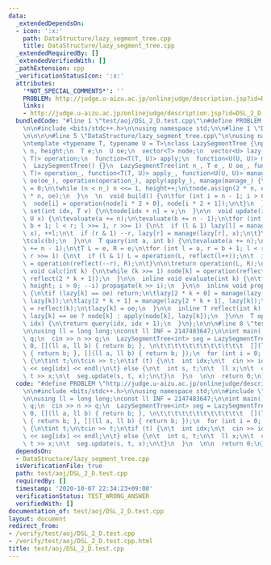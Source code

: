 ```yaml
---
data:
  _extendedDependsOn:
  - icon: ':x:'
    path: DataStructure/lazy_segment_tree.cpp
    title: DataStructure/lazy_segment_tree.cpp
  _extendedRequiredBy: []
  _extendedVerifiedWith: []
  _pathExtension: cpp
  _verificationStatusIcon: ':x:'
  attributes:
    '*NOT_SPECIAL_COMMENTS*': ''
    PROBLEM: http://judge.u-aizu.ac.jp/onlinejudge/description.jsp?id=DSL_2_D
    links:
    - http://judge.u-aizu.ac.jp/onlinejudge/description.jsp?id=DSL_2_D
  bundledCode: "#line 1 \"test/aoj/DSL_2_D.test.cpp\"\n#define PROBLEM \"http://judge.u-aizu.ac.jp/onlinejudge/description.jsp?id=DSL_2_D\"\
    \n\n#include <bits/stdc++.h>\n\nusing namespace std;\n\n#line 1 \"DataStructure/lazy_segment_tree.cpp\"\
    \n\n\n\n#line 5 \"DataStructure/lazy_segment_tree.cpp\"\n\nusing namespace std;\n\
    \ntemplate <typename T, typename U = T>\nclass LazySegmentTree {\npublic:\n  int\
    \ n, height;\n  T e;\n  U oe;\n  vector<T> node;\n  vector<U> lazy;\n  function<T(T,\
    \ T)> operation;\n  function<T(T, U)> apply;\n  function<U(U, U)> manage;\n\n\
    \  LazySegmentTree() {}\n  LazySegmentTree(int n_, T e_, U oe_, function<T(T,\
    \ T)> operation_, function<T(T, U)> apply_, function<U(U, U)> manage_) :\n\te(e_),\
    \ oe(oe_), operation(operation_), apply(apply_), manage(manage_) {\n\tn = 1, height\
    \ = 0;\n\twhile (n < n_) n <<= 1, height++;\n\tnode.assign(2 * n, e);\n\tlazy.assign(2\
    \ * n, oe);\n  }\n  \n  void build() {\n\tfor (int i = n - 1; i > 0; --i) {\n\t\
    \  node[i] = operation(node[i * 2 + 0], node[i * 2 + 1]);\n\t}\n  }\n\n  void\
    \ set(int idx, T v) {\n\tnode[idx + n] = v;\n  }\n\n  void update(int a, int b,\
    \ U x) {\n\tevaluate(a += n);\n\tevaluate(b += n - 1);\n\tfor (int l = a, r =\
    \ b + 1; l < r; l >>= 1, r >>= 1) {\n\t  if (l & 1) lazy[l] = manage(lazy[l],\
    \ x), ++l;\n\t  if (r & 1) --r, lazy[r] = manage(lazy[r], x);\n\t}\n\tcalc(a);\n\
    \tcalc(b);\n  }\n\n  T query(int a, int b) {\n\tevaluate(a += n);\n\tevaluate(b\
    \ += n - 1);\n\tT L = e, R = e;\n\tfor (int l = a, r = b + 1; l < r; l >>= 1,\
    \ r >>= 1) {\n\t  if (l & 1) L = operation(L, reflect(l++));\n\t  if (r & 1) R\
    \ = operation(reflect(--r), R);\n\t}\n\n\treturn operation(L, R);\n  }\n\n  inline\
    \ void calc(int k) {\n\twhile (k >>= 1) node[k] = operation(reflect(2 * k + 0),\
    \ reflect(2 * k + 1));\n  }\n\n  inline void evaluate(int k) {\n\tfor (int i =\
    \ height; i > 0; --i) propagate(k >> i);\n  }\n\n  inline void propagate(int k)\
    \ {\n\tif (lazy[k] == oe) return;\n\tlazy[2 * k + 0] = manage(lazy[2 * k + 0],\
    \ lazy[k]);\n\tlazy[2 * k + 1] = manage(lazy[2 * k + 1], lazy[k]);\n\tnode[k]\
    \ = reflect(k);\n\tlazy[k] = oe;\n  }\n\n  inline T reflect(int k) {\n\treturn\
    \ lazy[k] == oe ? node[k] : apply(node[k], lazy[k]);\n  }\n\n  T operator[](int\
    \ idx) {\n\treturn query(idx, idx + 1);\n  }\n};\n\n\n#line 8 \"test/aoj/DSL_2_D.test.cpp\"\
    \n\nusing ll = long long;\nconst ll INF = 2147483647;\n\nint main() {\n  int n,\
    \ q;\n  cin >> n >> q;\n  LazySegmentTree<int> seg = LazySegmentTree<int>(n, INF,\
    \ 0, [](ll a, ll b) { return b; }, \n\t\t\t\t\t\t\t\t\t\t\t\t  [](ll a, ll b)\
    \ { return b; }, [](ll a, ll b) { return b; });\n  for (int i = 0; i < q; ++i)\
    \ {\n\tint t;\n\tcin >> t;\n\tif (t) {\n\t  int idx;\n\t  cin >> idx;\n\t  cout\
    \ << seg[idx] << endl;\n\t} else {\n\t  int s, t;\n\t  ll x;\n\t  cin >> s >>\
    \ t >> x;\n\t  seg.update(s, t, x);\n\t}\n  }\n  \n\n  return 0;\n}\n"
  code: "#define PROBLEM \"http://judge.u-aizu.ac.jp/onlinejudge/description.jsp?id=DSL_2_D\"\
    \n\n#include <bits/stdc++.h>\n\nusing namespace std;\n\n#include \"../../DataStructure/lazy_segment_tree.cpp\"\
    \n\nusing ll = long long;\nconst ll INF = 2147483647;\n\nint main() {\n  int n,\
    \ q;\n  cin >> n >> q;\n  LazySegmentTree<int> seg = LazySegmentTree<int>(n, INF,\
    \ 0, [](ll a, ll b) { return b; }, \n\t\t\t\t\t\t\t\t\t\t\t\t  [](ll a, ll b)\
    \ { return b; }, [](ll a, ll b) { return b; });\n  for (int i = 0; i < q; ++i)\
    \ {\n\tint t;\n\tcin >> t;\n\tif (t) {\n\t  int idx;\n\t  cin >> idx;\n\t  cout\
    \ << seg[idx] << endl;\n\t} else {\n\t  int s, t;\n\t  ll x;\n\t  cin >> s >>\
    \ t >> x;\n\t  seg.update(s, t, x);\n\t}\n  }\n  \n\n  return 0;\n}\n"
  dependsOn:
  - DataStructure/lazy_segment_tree.cpp
  isVerificationFile: true
  path: test/aoj/DSL_2_D.test.cpp
  requiredBy: []
  timestamp: '2020-10-07 22:34:23+09:00'
  verificationStatus: TEST_WRONG_ANSWER
  verifiedWith: []
documentation_of: test/aoj/DSL_2_D.test.cpp
layout: document
redirect_from:
- /verify/test/aoj/DSL_2_D.test.cpp
- /verify/test/aoj/DSL_2_D.test.cpp.html
title: test/aoj/DSL_2_D.test.cpp
---
```

